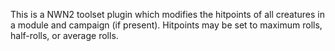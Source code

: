 This is a NWN2 toolset plugin which modifies the hitpoints of all creatures in a module and campaign (if present). Hitpoints may be set to maximum rolls, half-rolls, or average rolls.